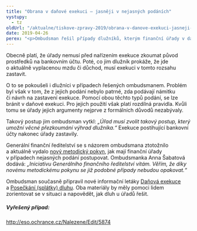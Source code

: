 ```yaml
---
title: "Obrana v daňové exekuci – jasněji v nejasných podáních"
vystupy:
  - tz
oldUrl: "/aktualne/tiskove-zpravy-2019/obrana-v-danove-exekuci-jasneji-v-nejasnych-podanich"
date: 2019-04-26
perex: "<p>Ombudsman řešil případy dlužníků, kterým finanční úřady v daňové exekuci postihly bankovní účet. Na účet jim však chodila pouze mzda nebo důchod. Ty jsou chráněné a postihnout je lze pouze prostřednictvím srážek ze mzdy či důchodu. Zbylou část prostředků musí úřady dlužníkovi ponechat. Bohužel ne vždy se dlužníkům podařilo tuto situaci bez pomoci vyřešit. Ombudsman proto připravil nové informační letáky, které lidem pomohou se v problematice zorientovat. Současně Generální finanční ředitelství vydalo metodický pokyn, který sjednocuje a vyjasňuje postup finančních úřadů v případě nejasných podání.</p>"
---
```


<!-- imported from the old website -->

<p>Obecně platí, že úřady nemusí před nařízením exekuce zkoumat původ prostředků na bankovním účtu. Poté, co jim dlužník prokáže, že jde o aktuálně vyplacenou mzdu či důchod, musí exekuci v tomto rozsahu zastavit.</p> <p>O to se pokoušeli i dlužníci v případech řešených ombudsmanem. Problém byl však v tom, že z jejich podání nebylo patrné, zda podávají námitku či návrh na zastavení exekuce. Pomocí obou těchto typů podání, se lze bránit v daňové exekuci. Pro jejich použití však platí rozdílná pravidla. Kvůli tomu se úřady jejich argumenty nejprve z formálních důvodů nezabývaly. </p> <p>Takový postup jim ombudsman vytkl: <i>„Úřad musí zvolit takový postup, který umožní věcné přezkoumání výhrad dlužníka.“ </i>Exekuce postihující bankovní účty nakonec úřady zastavily. </p> <p>Generální finanční ředitelství se s názorem ombudsmana ztotožnilo a aktuálně vydalo <a href="https://www.financnisprava.cz/assets/cs/prilohy/d-jine/18085_19_MP_nejednoznacne_podani.pdf" target="_blank">nový metodický pokyn</a>, jak mají finanční úřady v případech nejasných podání postupovat. Ombudsmanka Anna Šabatová dodává:<i> „Iniciativu Generálního finančního ředitelství vítám. Věřím, že díky novému metodickému pokynu se již podobné případy nebudou opakovat.“</i></p> <p>Ombudsman současně připravil nové informační letáky <a href="/uploads-import/Letaky/Danova-exekuce.pdf" target="_blank">Daňová exekuce</a> a <a href="/uploads-import/Letaky/Poseckani-splatky-dluhu.pdf" target="_blank">Posečkání (splátky) dluhu</a>. Oba materiály by měly pomoci lidem zorientovat se v situaci a napovědět, jak dluh u úřadů řešit.</p> <h5>Vyřešený případ:</h5> <p><a title="Otevření do nového okna" href="http://eso.ochrance.cz/Nalezene/Edit/5874" target="_blank">http://eso.ochrance.cz/Nalezene/Edit/5874</a> </p>

